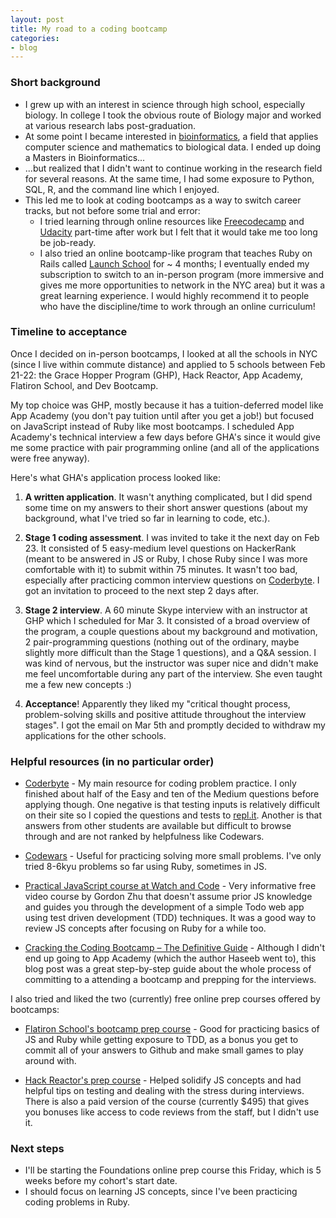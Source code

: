 ```yaml
---
layout: post
title: My road to a coding bootcamp
categories:
- blog
---
```


### Short background

- I grew up with an interest in science through high school, especially biology. In college I took the obvious route of Biology major and worked at various research labs post-graduation.
- At some point I became interested in [bioinformatics](https://en.wikipedia.org/wiki/Bioinformatics), a field that applies computer science and mathematics to biological data. I ended up doing a Masters in Bioinformatics...
- ...but realized that I didn't want to continue working in the research field for several reasons. At the same time, I had some exposure to Python, SQL, R, and the command line which I enjoyed.
- This led me to look at coding bootcamps as a way to switch career tracks, but not before some trial and error:
  - I tried learning through online resources like [Freecodecamp](https://www.freecodecamp.com) and [Udacity](https://www.udacity.com/) part-time after work but I felt that it would take me too long be job-ready.
  - I also tried an online bootcamp-like program that teaches Ruby on Rails called [Launch School](https://launchschool.com/) for ~ 4 months; I eventually ended my subscription to switch to an in-person program (more immersive and gives me more opportunities to network in the NYC area) but it was a great learning experience. I would highly recommend it to people who have the discipline/time to work through an online curriculum!

### Timeline to acceptance
Once I decided on in-person bootcamps, I looked at all the schools in NYC (since I live within commute distance) and applied to 5 schools between Feb 21-22: the Grace Hopper Program (GHP), Hack Reactor, App Academy, Flatiron School, and Dev Bootcamp.

My top choice was GHP, mostly because it has a tuition-deferred model like App Academy (you don't pay tuition until after you get a job!) but focused on JavaScript instead of Ruby like most bootcamps. I scheduled App Academy's technical interview a few days before GHA's since it would give me some practice with pair programming online (and all of the applications were free anyway).

Here's what GHA's application process looked like:

1. **A written application**. It wasn't anything complicated, but I did spend some time on my answers to their short answer questions (about my background, what I've tried so far in learning to code, etc.).

2. **Stage 1 coding assessment**. I was invited to take it the next day on Feb 23. It consisted of 5 easy-medium level questions on HackerRank (meant to be answered in JS or Ruby, I chose Ruby since I was more comfortable with it) to submit within 75 minutes. It wasn't too bad, especially after practicing common interview questions on [Coderbyte](https://coderbyte.com). I got an invitation to proceed to the next step 2 days after.

3. **Stage 2 interview**. A 60 minute Skype interview with an instructor at GHP which I scheduled for Mar 3. It consisted of a broad overview of the program, a couple questions about my background and motivation, 2 pair-programming questions (nothing out of the ordinary, maybe slightly more difficult than the Stage 1 questions), and a Q&A session. I was kind of nervous, but the instructor was super nice and didn't make me feel uncomfortable during any part of the interview. She even taught me a few new concepts :)

4. **Acceptance**! Apparently they liked my "critical thought process, problem-solving skills and positive attitude throughout the interview stages". I got the email on Mar 5th and promptly decided to withdraw my applications for the other schools.

### Helpful resources (in no particular order)

- [Coderbyte](https://coderbyte.com) - My main resource for coding problem practice. I only finished about half of the Easy and ten of the Medium questions before applying though. One negative is that testing inputs is relatively difficult on their site so I copied the questions and tests to [repl.it](https://repl.it/). Another is that answers from other students are available but difficult to browse through and are not ranked by helpfulness like Codewars.

- [Codewars](https://www.codewars.com/) - Useful for practicing solving more small problems. I've only tried 8-6kyu problems so far using Ruby, sometimes in JS.

- [Practical JavaScript course at Watch and Code](https://watchandcode.com/p/practical-javascript) - Very informative free video course by Gordon Zhu that doesn't assume prior JS knowledge and guides you through the development of a simple Todo web app using test driven development (TDD) techniques. It was a good way to review JS concepts after focusing on Ruby for a while too.

- [Cracking the Coding Bootcamp – The Definitive Guide](http://haseebq.com/cracking-the-coding-bootcamp-the-definitive-guide/) - Although I didn't end up going to App Academy (which the author Haseeb went to), this blog post was a great step-by-step guide about the whole process of committing to a attending a bootcamp and prepping for the interviews.

I also tried and liked the two (currently) free online prep courses offered by bootcamps:

- [Flatiron School's bootcamp prep course](https://flatironschool.com/programs/online-bootcamp-prep-course/) - Good for practicing basics of JS and Ruby while getting exposure to TDD, as a bonus you get to commit all of your answers to Github and make small games to play around with.

- [Hack Reactor's prep course](http://www.hackreactor.com/prep-programs/) - Helped solidify JS concepts and had helpful tips on testing and dealing with the stress during interviews. There is also a paid version of the course (currently $495) that gives you bonuses like access to code reviews from the staff, but I didn't use it.

### Next steps
- I'll be starting the Foundations online prep course this Friday, which is 5 weeks before my cohort's start date.
- I should focus on learning JS concepts, since I've been practicing coding problems in Ruby.
